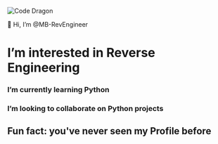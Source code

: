 ![Code Dragon](https://github.com/user-attachments/assets/f2d26c60-5085-4f60-b271-41b7252012e9)

👋 Hi, I’m @MB-RevEngineer

# I’m interested in Reverse Engineering <br>


### I’m currently learning Python


### I’m looking to collaborate on Python projects


## Fun fact: you've never seen my Profile before

<!---
MB-RevEngineer/MB-RevEngineer is a ✨ special ✨ repository because its `README.md` (this file) appears on your GitHub profile.
You can click the Preview link to take a look at your changes.
--->
